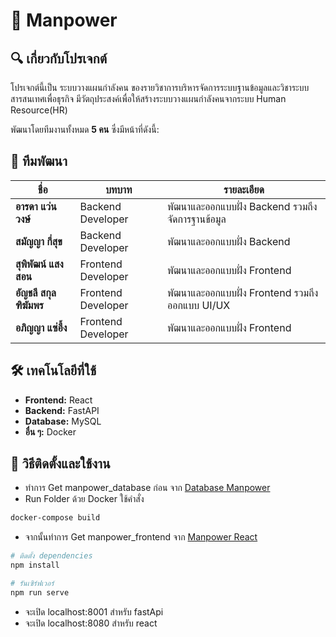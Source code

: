 # 📌 Manpower

## 🔍 เกี่ยวกับโปรเจกต์
โปรเจกต์นี้เป็น ระบบวางแผนกำลังคน ของรายวิชาการบริหารจัดการระบบฐานข้อมูลและวิชาระบบสารสนเทศเพื่อธุรกิจ มีวัตถุประสงค์เพื่อให้สร้างระบบวางแผนกำลังคนจากระบบ Human Resource(HR)

พัฒนาโดยทีมงานทั้งหมด **5 คน** ซึ่งมีหน้าที่ดังนี้:

## 👥 ทีมพัฒนา  
| ชื่อ | บทบาท | รายละเอียด |
|------|------|----------|
| **อารดา แว่นวงษ์** | Backend Developer | พัฒนาและออกแบบฝั่ง Backend รวมถึงจัดการฐานข้อมูล |
| **สมัญญา กี่สุข** | Backend Developer | พัฒนาและออกแบบฝั่ง Backend |
| **สุพิพัฒน์ แสงสอน** | Frontend Developer | พัฒนาและออกแบบฝั่ง Frontend |
| **อัญชลี สกุลฑิฆัมพร** | Frontend Developer | พัฒนาและออกแบบฝั่ง Frontend รวมถึงออกแบบ UI/UX |
| **อภิญญา แซ่อึ้ง** | Frontend Developer | พัฒนาและออกแบบฝั่ง Frontend |

## 🛠 เทคโนโลยีที่ใช้  
- **Frontend:** React  
- **Backend:** FastAPI
- **Database:** MySQL  
- **อื่น ๆ:** Docker

## 🚀 วิธีติดตั้งและใช้งาน
- ทำการ Get manpower_database ก่อน จาก [Database Manpower](https://github.com/arada2003/manpower_database)
- Run Folder ด้วย Docker ใช้คำสั่ง
```bash
docker-compose build
```
- จากนั้นทำการ Get manpower_frontend จาก [Manpower React](https://github.com/arada2003/manpower_frontend)
```bash
# ติดตั้ง dependencies
npm install

# รันเซิร์ฟเวอร์
npm run serve
```
- จะเปิด localhost:8001 สำหรับ fastApi
- จะเปิด localhost:8080 สำหรับ react
